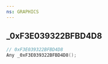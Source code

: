 ```yaml
---
ns: GRAPHICS
---
```

## _0xF3E039322BFBD4D8

```c
// 0xF3E039322BFBD4D8
Any _0xF3E039322BFBD4D8();
```

